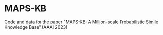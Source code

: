 # MAPS-KB
Code and data for the paper "MAPS-KB: A Million-scale Probabilistic Simile Knowledge Base" (AAAI 2023)
